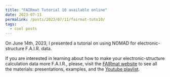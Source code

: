 ```yaml
---
title: "FAIRmat Tutorial 10 available online"
date: 2023-07-11
permalink: /posts/2023/07/11/fairmat-tuto10/
tags:
  - cool posts
---
```


On June 14th, 2023, I presented a tutorial on using NOMAD for electronic-structure F.A.I.R. data.

If you are interested in learning about how to make your electronic-structure calculation data more F.A.I.R.,
please, visit the [FAIRmat website](https://www.fairmat-nfdi.eu/events/fairmat-tutorial-10/tutorial-10-home) 
to see all the materials: presentations, examples, and the [Youtube playlist](https://www.youtube.com/playlist?list=PLrRaxjvn6FDUsgbVpSBaqsdTI77PYEPPM).
